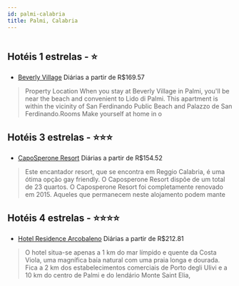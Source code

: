```yaml
---
id: palmi-calabria
title: Palmi, Calabria
---
```


<center><img src="https://assets.cosmos-data.com/1/01b9e3035fb6189d66abae21875d2844/483082.jpg" alt="" /></center>


## Hotéis 1 estrelas - ⭐️

-    [Beverly Village](https://www.hurb.com/hoteis/palmi/beverly-village-JNP-JP916434?cmp=18055) Diárias a partir de R$169.57
   > Property Location When you stay at Beverly Village in Palmi, you&apos;ll be near the beach and convenient to Lido di Palmi. This apartment is within the vicinity of San Ferdinando Public Beach and Palazzo de San Ferdinando.Rooms Make yourself at home in o

## Hotéis 3 estrelas - ⭐️⭐️⭐️

-    [CapoSperone Resort](https://www.hurb.com/hoteis/palmi/caposperone-resort-JNP-JP893678?cmp=18055) Diárias a partir de R$154.52
   > Este encantador resort, que se encontra em Reggio Calabria, é uma ótima opção gay friendly. O Caposperone Resort dispõe de um total de 23 quartos. O Caposperone Resort foi completamente renovado em 2015. Aqueles que permanecem neste alojamento podem mante

## Hotéis 4 estrelas - ⭐️⭐️⭐️⭐️

-    [Hotel Residence Arcobaleno](https://www.hurb.com/hoteis/palmi/hotel-residence-arcobaleno-JNP-JP911256?cmp=18055) Diárias a partir de R$212.81
   > O hotel situa-se apenas a 1 km do mar límpido e quente da Costa Viola, uma magnífica baía natural com uma praia longa e dourada. Fica a 2 km dos estabelecimentos comerciais de Porto degli Ulivi e a 10 km do centro de Palmi e do lendário Monte Saint Elia, 
